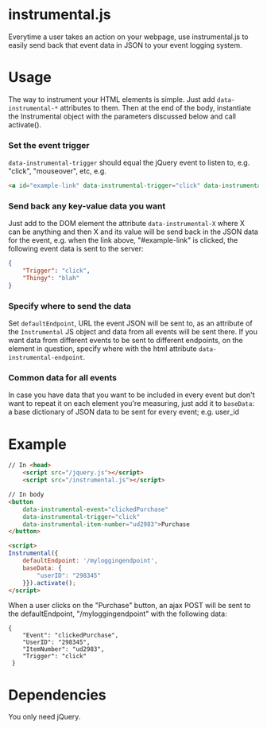 # instrumental.js

Everytime a user takes an action on your webpage, use instrumental.js to easily send back that event data in JSON to your event logging system.

# Usage
The way to instrument your HTML elements is simple. Just add `data-instrumental-*` attributes to them. Then at the end of the body, instantiate the Instrumental object with the parameters discussed below and call activate().

### Set the event trigger

`data-instrumental-trigger` should equal the jQuery event to listen to, e.g. "click", "mouseover", etc, e.g.

```html
<a id="example-link" data-instrumental-trigger="click" data-instrumental-thingy="blah">Blah</a>
```

### Send back any key-value data you want
Just add to the DOM element the attribute `data-instrumental-X` where X can be anything and then X and its value will be send back in the JSON data for the event, e.g. when the link above, "#example-link" is clicked, the following event data is sent to the server:

```json
{
    "Trigger": "click",
    "Thingy": "blah"
}
```

### Specify where to send the data
Set `defaultEndpoint`, URL the event JSON will be sent to, as an attribute of the `Instrumental` JS object and data from all events will be sent there. If you want data from different events to be sent to different endpoints, on the element in question, specify where with the html attribute `data-instrumental-endpoint`.

### Common data for all events
In case you have data that you want to be included in every event but don't want to repeat it on each element you're measuring, just add it to  `baseData`: a base dictionary of JSON data to be sent for every event; e.g. user_id


# Example
```html
// In <head>
    <script src="/jquery.js"></script>
    <script src="/instrumental.js"></script>

// In body
<button
    data-instrumental-event="clickedPurchase"
    data-instrumental-trigger="click"
    data-instrumental-item-number="ud2983">Purchase
</button>

<script>
Instrumental({
    defaultEndpoint: '/myloggingendpoint',
    baseData: {
        "userID": "298345"
    }}).activate();
</script>
```

When a user clicks on the "Purchase" button, an ajax POST will be sent to the defaultEndpoint, "/myloggingendpoint" with the following data:

```
{
    "Event": "clickedPurchase",
    "UserID": "298345",
    "ItemNumber": "ud2983",
    "Trigger": "click"
 }
```

# Dependencies
You only need jQuery.
